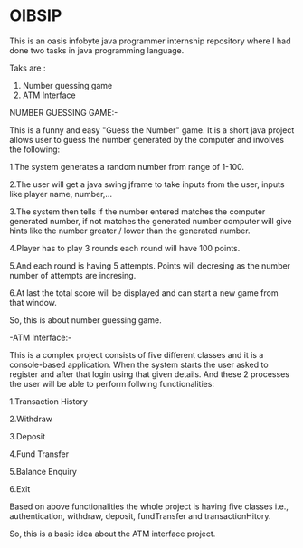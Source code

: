 # OIBSIP
This is an oasis infobyte java programmer internship repository where I had done two tasks in java programming language.

Taks are :
1. Number guessing game
2. ATM Interface  


NUMBER GUESSING GAME:-

This is a funny and easy "Guess the Number" game. It is a short java project allows user to guess the number generated by the computer and involves the following:
  
1.The system generates a random number from range of 1-100.
  
2.The user will get a java swing jframe to take inputs from the user, inputs like player name, number,...
  
3.The system then tells if the number entered matches the computer generated number, if not matches the generated number computer will give hints like the number           greater / lower than the generated number.
  
4.Player has to play 3 rounds each round will have 100 points.
  
5.And each round is having 5 attempts. Points will decresing as the number number of attempts are incresing.

6.At last the total score will be displayed and can start a new game from that window.

So, this is about number guessing game.


-ATM Interface:-

This is a complex project consists of five different classes and it is a console-based application. When the system starts the user asked to register and after that login using that given details. And these 2 processes the user will be able to perform follwing functionalities:

1.Transaction History

2.Withdraw

3.Deposit

4.Fund Transfer

5.Balance Enquiry

6.Exit

Based on above functionalities the whole project is having five classes i.e., authentication, withdraw, deposit, fundTransfer and transactionHitory.

So, this is a basic idea about the ATM interface project.
